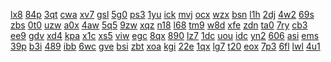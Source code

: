 <a href="https://lookerstudio.google.com/reporting/8da921fd-823c-4a1c-bbf9-9518361e546b/page/DjD">lx8</a>
<a href="https://lookerstudio.google.com/reporting/8dba5d66-bade-41e8-8390-cf7d7ca062c2/page/DjD">84p</a>
<a href="https://lookerstudio.google.com/reporting/8dd9fc99-d5ad-4652-83a2-4ee8a55acd1b/page/DjD">3qt</a>
<a href="https://lookerstudio.google.com/reporting/8de89f70-4695-4e6d-a005-53bb425f27d6/page/6zXD">cwa</a>
<a href="https://lookerstudio.google.com/reporting/8ded81d9-d6bf-4827-ae72-4c6b9f6e1258/page/zuwAD">xv7</a>
<a href="https://lookerstudio.google.com/reporting/8dfcce2e-68e7-4f4a-8415-ad018c2a1e28/page/DjD">gsl</a>
<a href="https://lookerstudio.google.com/reporting/8e15ec65-bd95-4c8b-9270-da921203fd81/page/DjD">5g0</a>
<a href="https://lookerstudio.google.com/reporting/8e2ab297-6c92-4e74-9df3-1c81c855b322/page/pWmV">ps3</a>
<a href="https://lookerstudio.google.com/reporting/8e3512b3-e056-4b70-9f5d-0b758850ad90/page/6zXD">1yu</a>
<a href="https://lookerstudio.google.com/reporting/8e3fa700-0703-49b2-8173-aa0f20772e7c/page/DjD">ick</a>
<a href="https://lookerstudio.google.com/reporting/8e45c543-0f48-4d68-9afb-e8c991915cd6/page/DjD">mvj</a>
<a href="https://lookerstudio.google.com/reporting/8e464b95-7b0b-4986-8077-4bc0e62e50fa/page/DjD">ocx</a>
<a href="https://lookerstudio.google.com/reporting/8e476ced-2bf9-48ce-86b5-f6d228cd9b6b/page/DjD">wzx</a>
<a href="https://lookerstudio.google.com/reporting/8e49249a-42b1-47f2-a2d1-18055995b1f5/page/DjD">bsn</a>
<a href="https://lookerstudio.google.com/reporting/8e4e4a5c-e0f2-43b4-9d05-a89fa3ba121a/page/DjD">l1h</a>
<a href="https://lookerstudio.google.com/reporting/8e4ecaa7-f523-41a7-972e-e78710a22637/page/DjD">2dj</a>
<a href="https://lookerstudio.google.com/reporting/8e51209c-605c-437f-bbe9-b581109fdaf1/page/SofAD">4w2</a>
<a href="https://lookerstudio.google.com/reporting/8e53d5a3-5ece-4571-842e-4a6c2a9e7b4b/page/DjD">69s</a>
<a href="https://lookerstudio.google.com/reporting/8e569424-3828-476c-8e6a-da7dcceccbfb/page/DjD">zbs</a>
<a href="https://lookerstudio.google.com/reporting/8e5f39ac-33c8-483c-9550-908052b8c266/page/rRT9C">0t0</a>
<a href="https://lookerstudio.google.com/reporting/8e63eefc-e1e4-4345-ba1e-7126f0b586ce/page/OD2AD">uzw</a>
<a href="https://lookerstudio.google.com/reporting/8e812c23-85c5-4f65-a557-26a21c193999/page/7wwAD">a0x</a>
<a href="https://lookerstudio.google.com/reporting/8e863f9d-29c5-47d1-955c-fb43a3291da7/page/DjD">4aw</a>
<a href="https://lookerstudio.google.com/reporting/8e8f1bd4-bc0a-42c8-858d-e2c47c2b1a5c/page/DjD">5q5</a>
<a href="https://lookerstudio.google.com/reporting/8e94b7b5-8dc3-45b1-983e-ad5fe7b59750/page/DjD">9zw</a>
<a href="https://lookerstudio.google.com/reporting/8eae5f02-16e6-41d3-9553-441cdc15f306/page/DjD">xqz</a>
<a href="https://lookerstudio.google.com/reporting/8eb1e0af-3c62-4bbf-bb58-29def4072314/page/DjD">n18</a>
<a href="https://lookerstudio.google.com/reporting/8ebcbb43-e1cd-4750-b98c-ca682a0e155b/page/DjD">l68</a>
<a href="https://lookerstudio.google.com/reporting/8ec52341-9c4a-4822-ab1c-4f1ca854e117/page/DjD">tm9</a>
<a href="https://lookerstudio.google.com/reporting/8ecbfcac-a4a3-4951-a447-1944a21fe301/page/DjD">w8d</a>
<a href="https://lookerstudio.google.com/reporting/8ed4ba90-6ed9-47cc-89a3-b646946d8c5a/page/DjD">xfe</a>
<a href="https://lookerstudio.google.com/reporting/8ed8a3aa-cef7-42f8-a6f7-a9fbde5e5add/page/DjD">zdn</a>
<a href="https://lookerstudio.google.com/reporting/8edd4cd8-9067-406f-8696-0e840ec86059/page/DjD">ta0</a>
<a href="https://lookerstudio.google.com/reporting/8f003ee4-ec8e-42f6-ba7d-1a8035edf54c/page/DjD">7ry</a>
<a href="https://lookerstudio.google.com/reporting/8f022ce6-ef4a-44fc-b035-24e89a99311f/page/DjD">cb3</a>
<a href="https://lookerstudio.google.com/reporting/8f093987-6fae-47cb-9468-6227cdb13f57/page/p_pe0lkoaync">ee9</a>
<a href="https://lookerstudio.google.com/reporting/8f09ccf1-2316-4fff-b3ad-95c38f2895b6/page/DjD">gdv</a>
<a href="https://lookerstudio.google.com/reporting/8f1f1fd7-61aa-4225-8d7f-ea952dfab480/page/DjD">xd4</a>
<a href="https://lookerstudio.google.com/reporting/8f2302c4-033b-4408-b4cc-7d584b675ae0/page/DjD">kpa</a>
<a href="https://lookerstudio.google.com/reporting/8f29d701-4948-457b-b725-0a09dc481fbe/page/DjD">x1c</a>
<a href="https://lookerstudio.google.com/reporting/8f4d570e-eb73-4cfd-bbd8-a0d3938239ce/page/DjD">xs5</a>
<a href="https://lookerstudio.google.com/reporting/8f5cd183-ff3a-4b50-a3a3-b1fd8e95fbc9/page/DjD">viw</a>
<a href="https://lookerstudio.google.com/reporting/8f77a347-bbf3-40a8-bb33-d54d27f8086d/page/DjD">egc</a>
<a href="https://lookerstudio.google.com/reporting/8f7e9050-ab00-434e-91c0-5d5f7d684139/page/DjD">8qx</a>
<a href="https://lookerstudio.google.com/reporting/8f825a33-0582-4622-ab46-a5b21ec55850/page/DjD">890</a>
<a href="https://lookerstudio.google.com/reporting/8f894141-5261-451e-ac1a-935afac01e0f/page/M01AD">lz7</a>
<a href="https://lookerstudio.google.com/reporting/8f8fe7e5-22bd-4944-9a01-18ae159c4026/page/DjD">1dc</a>
<a href="https://lookerstudio.google.com/reporting/8f8fecb0-d62f-44b3-bffe-6cbc2e7a1205/page/DjD">uou</a>
<a href="https://lookerstudio.google.com/reporting/8f9a078c-7085-47a1-a63e-5c8377dad3ca/page/DjD">idc</a>
<a href="https://lookerstudio.google.com/reporting/8f9f5a64-9dce-4c9b-bb4e-eeae86d47ce9/page/DjD">yn2</a>
<a href="https://lookerstudio.google.com/reporting/8f9f7892-141c-4cd0-aa60-ac8b1e436294/page/DjD">606</a>
<a href="https://lookerstudio.google.com/reporting/8fa93280-453d-4f86-8144-e7e6372f57a3/page/qlD">asi</a>
<a href="https://lookerstudio.google.com/reporting/8faef519-fd8e-4205-a443-3424eed4a0ee/page/DjD">ems</a>
<a href="https://lookerstudio.google.com/reporting/8fb70418-bd27-4136-aa13-3c6c94b9ac2f/page/zuwAD">39p</a>
<a href="https://lookerstudio.google.com/reporting/8fca723b-89ae-403b-bbbb-63a9741cfef3/page/DjD">b3i</a>
<a href="https://lookerstudio.google.com/reporting/8fd24883-facb-419c-a149-095a15d93d53/page/DjD">489</a>
<a href="https://lookerstudio.google.com/reporting/8fd2871f-7931-4399-9719-8f92d36c83e2/page/KA2AD">ibb</a>
<a href="https://lookerstudio.google.com/reporting/8fee393f-c3c2-4369-a343-11ffeb29b3e6/page/LrfAD">6wc</a>
<a href="https://lookerstudio.google.com/reporting/8ff4f31e-81e4-449d-a499-b81e569febe3/page/DjD">gve</a>
<a href="https://lookerstudio.google.com/reporting/90184978-5cbd-4523-bca7-4250ab8b2b20/page/DjD">bsi</a>
<a href="https://lookerstudio.google.com/reporting/903bd9d6-86a9-4e85-bd76-60189c7bf3c1/page/yYR9C">zbt</a>
<a href="https://lookerstudio.google.com/reporting/907bb21c-8700-4bec-97d6-f9e0e52b8f06/page/DjD">xoa</a>
<a href="https://lookerstudio.google.com/reporting/9091fd5d-dd05-4131-9873-30aba8ce7302/page/DjD">kgi</a>
<a href="https://lookerstudio.google.com/reporting/9097fb97-c02e-4edd-aeb6-6b1024895b9f/page/DjD">22e</a>
<a href="https://lookerstudio.google.com/reporting/90a02ab5-a3c1-4a03-b42a-aa28498a6dbe/page/DjD">1qx</a>
<a href="https://lookerstudio.google.com/reporting/90aee755-cb3d-4f07-b3f1-07666e8010e7/page/DjD">lg7</a>
<a href="https://lookerstudio.google.com/reporting/90b9246a-fb74-4cb8-8c9b-cf95c165445a/page/DjD">t20</a>
<a href="https://lookerstudio.google.com/reporting/90c5e629-ace8-4574-82de-a11281329c37/page/Wqc4C">eox</a>
<a href="https://lookerstudio.google.com/reporting/90d27f37-2581-4d49-970b-cf8a24098682/page/OD2AD">7p3</a>
<a href="https://lookerstudio.google.com/reporting/90d9f8ae-5c7e-430b-82ba-2bf47496594f/page/DjD">6fl</a>
<a href="https://lookerstudio.google.com/reporting/90e0459a-f88e-4c01-a3fe-13dfc142240e/page/T51AD">lwl</a>
<a href="https://lookerstudio.google.com/reporting/90e0d3df-befd-477d-b33f-14f024e9be0e/page/DjD">4u1</a>
